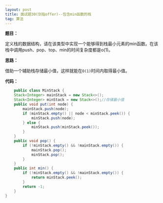 ```yaml
---
layout: post
title: 面试题30(剑指offer)--包含min函数的栈
tag: 算法
---
```

**题目：**

 定义栈的数据结构，请在该类型中实现一个能够得到栈最小元素的min函数。在该栈中调用push、pop、top、min的时间复杂度都是o(1)。

**思路：**

借助一个辅助栈存储最小值，这样就能在`O(1)`时间内取得最小值。

**代码：**

```java
	public class MinStack {
    Stack<Integer> mainStack = new Stack<>();
    Stack<Integer> minStack = new Stack<>();//存储最小值
    public void put(int node) {
        mainStack.push(node);
        if (minStack.empty() || node < minStack.peek()) {
            minStack.push(node);
        } else {
            minStack.push(minStack.peek());
        }
    }
    public void pop() {
        if (!minStack.empty() && !mainStack.empty()) {
            mainStack.pop();
            minStack.pop();
        }
    }
    public int min() {
        if (!minStack.empty() && !mainStack.empty()) {
            return minStack.peek();
        }
        return -1;
    }
}
```

